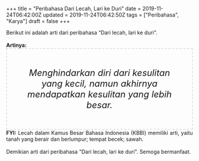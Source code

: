 +++
title = "Peribahasa Dari Lecah, Lari ke Duri"
date = 2019-11-24T06:42:00Z
updated = 2019-11-24T06:42:50Z
tags = ["Peribahasa", "Karya"]
draft = false
+++

<div dir="ltr" style="text-align: left;" trbidi="on"><div style="text-align: justify;">Berikut ini adalah arti dari peribahasa “Dari lecah, lari ke duri”.</div><br /><div style="text-align: justify;"><b>Artinya:</b></div><div style="border: 2px dashed #ddd; font-size: 24px; height: auto; margin: 0 auto; padding: 50px; text-align: center; width: auto;"><i>Menghindarkan diri dari kesulitan yang kecil, namun akhirnya mendapatkan kesulitan yang lebih besar.</i></div><div style="text-align: justify;"><b>FYI:</b> Lecah dalam Kamus Besar Bahasa Indonesia (KBBI) memiliki arti, yaitu tanah yang berair dan berlumpur; tempat becek; sawah.</div><br /><div style="text-align: justify;">Demikian arti dari peribahasa "Dari lecah, lari ke duri". Semoga bermanfaat.</div></div>

